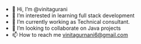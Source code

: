 - 👋 Hi, I’m @vinitagurani
- 👀 I’m interested in learning full stack development 
- 🌱 I’m currently working as Technical consultant.
- 💞️ I’m looking to collaborate on Java projects 
- 📫 How to reach me vinitagurnani6@gmail.com

<!---
vinitagurnani/vinitagurnani is a ✨ special ✨ repository because its `README.md` (this file) appears on your GitHub profile.
You can click the Preview link to take a look at your changes.
--->
